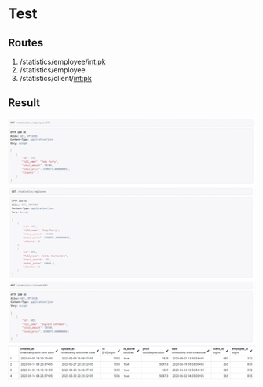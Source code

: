 # Test

## Routes

1. /statistics/employee/<int:pk>
2. /statistics/employee
3. /statistics/client/<int:pk>

## Result

![Result 1](screenshot_1.png)
![Result 2](screenshot_2.png)
![Result 3](screenshot_3.png)
![Result 4](screenshot_4.png)

